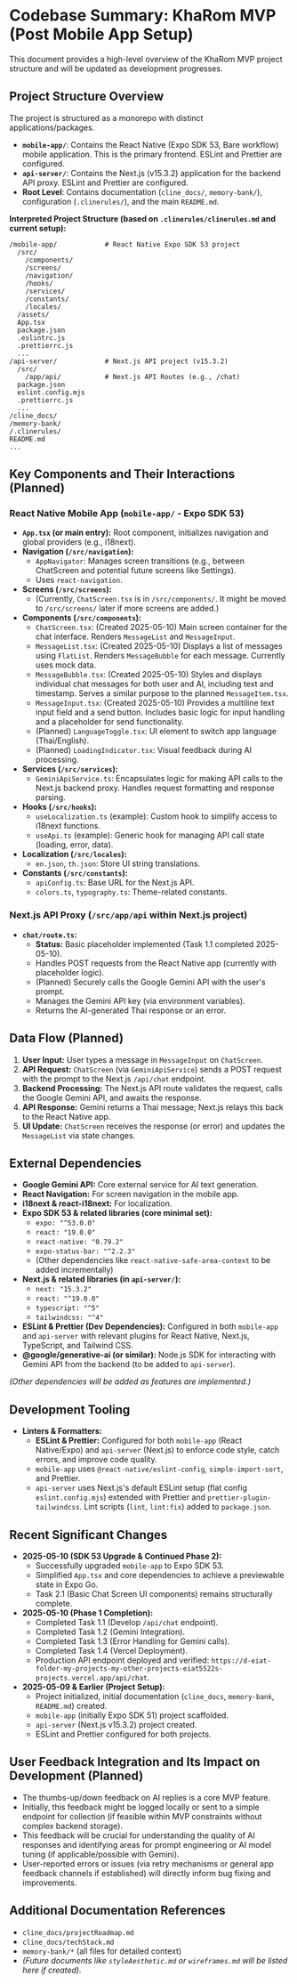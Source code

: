 # Codebase Summary: KhaRom MVP (Post Mobile App Setup)

This document provides a high-level overview of the KhaRom MVP project structure and will be updated as development progresses.

## Project Structure Overview
The project is structured as a monorepo with distinct applications/packages.
- **`mobile-app/`**: Contains the React Native (Expo SDK 53, Bare workflow) mobile application. This is the primary frontend. ESLint and Prettier are configured.
- **`api-server/`**: Contains the Next.js (v15.3.2) application for the backend API proxy. ESLint and Prettier are configured.
- **Root Level**: Contains documentation (`cline_docs/`, `memory-bank/`), configuration (`.clinerules/`), and the main `README.md`.

**Interpreted Project Structure (based on `.clinerules/clinerules.md` and current setup):**
```
/mobile-app/            # React Native Expo SDK 53 project
  /src/
    /components/
    /screens/
    /navigation/
    /hooks/
    /services/
    /constants/
    /locales/
  /assets/
  App.tsx
  package.json
  .eslintrc.js
  .prettierrc.js
  ...
/api-server/            # Next.js API project (v15.3.2)
  /src/
    /app/api/           # Next.js API Routes (e.g., /chat)
  package.json
  eslint.config.mjs
  .prettierrc.js
  ...
/cline_docs/
/memory-bank/
/.clinerules/
README.md
...
```

## Key Components and Their Interactions (Planned)

### React Native Mobile App (`mobile-app/` - Expo SDK 53)
-   **`App.tsx` (or main entry):** Root component, initializes navigation and global providers (e.g., i18next).
-   **Navigation (`/src/navigation`):**
    -   `AppNavigator`: Manages screen transitions (e.g., between ChatScreen and potential future screens like Settings).
    -   Uses `react-navigation`.
-   **Screens (`/src/screens`):**
    -   (Currently, `ChatScreen.tsx` is in `/src/components/`. It might be moved to `/src/screens/` later if more screens are added.)
-   **Components (`/src/components`):**
    -   `ChatScreen.tsx`: (Created 2025-05-10) Main screen container for the chat interface. Renders `MessageList` and `MessageInput`.
    -   `MessageList.tsx`: (Created 2025-05-10) Displays a list of messages using `FlatList`. Renders `MessageBubble` for each message. Currently uses mock data.
    -   `MessageBubble.tsx`: (Created 2025-05-10) Styles and displays individual chat messages for both user and AI, including text and timestamp. Serves a similar purpose to the planned `MessageItem.tsx`.
    -   `MessageInput.tsx`: (Created 2025-05-10) Provides a multiline text input field and a send button. Includes basic logic for input handling and a placeholder for send functionality.
    -   (Planned) `LanguageToggle.tsx`: UI element to switch app language (Thai/English).
    -   (Planned) `LoadingIndicator.tsx`: Visual feedback during AI processing.
-   **Services (`/src/services`):**
    -   `GeminiApiService.ts`: Encapsulates logic for making API calls to the Next.js backend proxy. Handles request formatting and response parsing.
-   **Hooks (`/src/hooks`):**
    -   `useLocalization.ts` (example): Custom hook to simplify access to i18next functions.
    -   `useApi.ts` (example): Generic hook for managing API call state (loading, error, data).
-   **Localization (`/src/locales`):**
    -   `en.json`, `th.json`: Store UI string translations.
-   **Constants (`/src/constants`):**
    -   `apiConfig.ts`: Base URL for the Next.js API.
    -   `colors.ts`, `typography.ts`: Theme-related constants.

### Next.js API Proxy (`/src/app/api` within Next.js project)
-   **`chat/route.ts`:**
    -   **Status:** Basic placeholder implemented (Task 1.1 completed 2025-05-10).
    -   Handles POST requests from the React Native app (currently with placeholder logic).
    -   (Planned) Securely calls the Google Gemini API with the user's prompt.
    -   Manages the Gemini API key (via environment variables).
    -   Returns the AI-generated Thai response or an error.

## Data Flow (Planned)
1.  **User Input:** User types a message in `MessageInput` on `ChatScreen`.
2.  **API Request:** `ChatScreen` (via `GeminiApiService`) sends a POST request with the prompt to the Next.js `/api/chat` endpoint.
3.  **Backend Processing:** The Next.js API route validates the request, calls the Google Gemini API, and awaits the response.
4.  **API Response:** Gemini returns a Thai message; Next.js relays this back to the React Native app.
5.  **UI Update:** `ChatScreen` receives the response (or error) and updates the `MessageList` via state changes.

## External Dependencies
-   **Google Gemini API:** Core external service for AI text generation.
-   **React Navigation:** For screen navigation in the mobile app.
-   **i18next & react-i18next:** For localization.
-   **Expo SDK 53 & related libraries (core minimal set):**
    -   `expo: "^53.0.0"`
    -   `react: "19.0.0"`
    -   `react-native: "0.79.2"`
    -   `expo-status-bar: "^2.2.3"`
    -   (Other dependencies like `react-native-safe-area-context` to be added incrementally)
-   **Next.js & related libraries (in `api-server/`):**
    -   `next: "15.3.2"`
    -   `react: "^19.0.0"`
    -   `typescript: "^5"`
    -   `tailwindcss: "^4"`
-   **ESLint & Prettier (Dev Dependencies):** Configured in both `mobile-app` and `api-server` with relevant plugins for React Native, Next.js, TypeScript, and Tailwind CSS.
-   **@google/generative-ai (or similar):** Node.js SDK for interacting with Gemini API from the backend (to be added to `api-server`).

*(Other dependencies will be added as features are implemented.)*

## Development Tooling
-   **Linters & Formatters:**
    -   **ESLint & Prettier:** Configured for both `mobile-app` (React Native/Expo) and `api-server` (Next.js) to enforce code style, catch errors, and improve code quality.
    -   `mobile-app` uses `@react-native/eslint-config`, `simple-import-sort`, and Prettier.
    -   `api-server` uses Next.js's default ESLint setup (flat config `eslint.config.mjs`) extended with Prettier and `prettier-plugin-tailwindcss`. Lint scripts (`lint`, `lint:fix`) added to `package.json`.

## Recent Significant Changes
-   **2025-05-10 (SDK 53 Upgrade & Continued Phase 2):**
    -   Successfully upgraded `mobile-app` to Expo SDK 53.
    -   Simplified `App.tsx` and core dependencies to achieve a previewable state in Expo Go.
    -   Task 2.1 (Basic Chat Screen UI components) remains structurally complete.
-   **2025-05-10 (Phase 1 Completion):**
    -   Completed Task 1.1 (Develop `/api/chat` endpoint).
    -   Completed Task 1.2 (Gemini Integration).
    -   Completed Task 1.3 (Error Handling for Gemini calls).
    -   Completed Task 1.4 (Vercel Deployment).
    -   Production API endpoint deployed and verified: `https://d-eiat-folder-my-projects-my-other-projects-eiat5522s-projects.vercel.app/api/chat`.
-   **2025-05-09 & Earlier (Project Setup):**
    -   Project initialized, initial documentation (`cline_docs`, `memory-bank`, `README.md`) created.
    -   `mobile-app` (initially Expo SDK 51) project scaffolded.
    -   `api-server` (Next.js v15.3.2) project created.
    -   ESLint and Prettier configured for both projects.

## User Feedback Integration and Its Impact on Development (Planned)
-   The thumbs-up/down feedback on AI replies is a core MVP feature.
-   Initially, this feedback might be logged locally or sent to a simple endpoint for collection (if feasible within MVP constraints without complex backend storage).
-   This feedback will be crucial for understanding the quality of AI responses and identifying areas for prompt engineering or AI model tuning (if applicable/possible with Gemini).
-   User-reported errors or issues (via retry mechanisms or general app feedback channels if established) will directly inform bug fixing and improvements.

## Additional Documentation References
-   `cline_docs/projectRoadmap.md`
-   `cline_docs/techStack.md`
-   `memory-bank/*` (all files for detailed context)
-   *(Future documents like `styleAesthetic.md` or `wireframes.md` will be listed here if created).*
